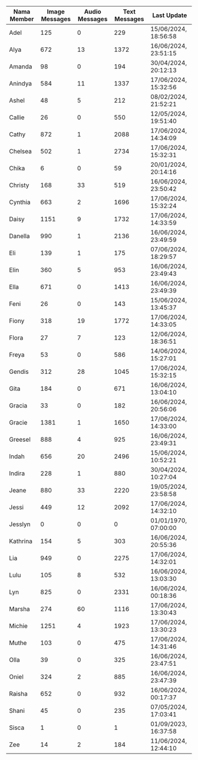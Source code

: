 | Nama Member | Image Messages | Audio Messages | Text Messages | Last Update |
| ------ | -------------- | -------------- | ------------- | ------------ |
| Adel | 125 | 0 | 229 | 15/06/2024, 18:56:58 |
| Alya | 672 | 13 | 1372 | 16/06/2024, 23:51:15 |
| Amanda | 98 | 0 | 194 | 30/04/2024, 20:12:13 |
| Anindya | 584 | 11 | 1337 | 17/06/2024, 15:32:56 |
| Ashel | 48 | 5 | 212 | 08/02/2024, 21:52:21 |
| Callie | 26 | 0 | 550 | 12/05/2024, 19:51:40 |
| Cathy | 872 | 1 | 2088 | 17/06/2024, 14:34:09 |
| Chelsea | 502 | 1 | 2734 | 17/06/2024, 15:32:31 |
| Chika | 6 | 0 | 59 | 20/01/2024, 20:14:16 |
| Christy | 168 | 33 | 519 | 16/06/2024, 23:50:42 |
| Cynthia | 663 | 2 | 1696 | 17/06/2024, 15:32:24 |
| Daisy | 1151 | 9 | 1732 | 17/06/2024, 14:33:59 |
| Danella | 990 | 1 | 2136 | 16/06/2024, 23:49:59 |
| Eli | 139 | 1 | 175 | 07/06/2024, 18:29:57 |
| Elin | 360 | 5 | 953 | 16/06/2024, 23:49:43 |
| Ella | 671 | 0 | 1413 | 16/06/2024, 23:49:39 |
| Feni | 26 | 0 | 143 | 15/06/2024, 13:45:37 |
| Fiony | 318 | 19 | 1772 | 17/06/2024, 14:33:05 |
| Flora | 27 | 7 | 123 | 12/06/2024, 18:36:51 |
| Freya | 53 | 0 | 586 | 14/06/2024, 15:27:01 |
| Gendis | 312 | 28 | 1045 | 17/06/2024, 15:32:15 |
| Gita | 184 | 0 | 671 | 16/06/2024, 13:04:10 |
| Gracia | 33 | 0 | 182 | 16/06/2024, 20:56:06 |
| Gracie | 1381 | 1 | 1650 | 17/06/2024, 14:33:00 |
| Greesel | 888 | 4 | 925 | 16/06/2024, 23:49:31 |
| Indah | 656 | 20 | 2496 | 15/06/2024, 10:52:21 |
| Indira | 228 | 1 | 880 | 30/04/2024, 10:27:04 |
| Jeane | 880 | 33 | 2220 | 19/05/2024, 23:58:58 |
| Jessi | 449 | 12 | 2092 | 17/06/2024, 14:32:10 |
| Jesslyn | 0 | 0 | 0 | 01/01/1970, 07:00:00 |
| Kathrina | 154 | 5 | 303 | 16/06/2024, 20:55:36 |
| Lia | 949 | 0 | 2275 | 17/06/2024, 14:32:01 |
| Lulu | 105 | 8 | 532 | 16/06/2024, 13:03:30 |
| Lyn | 825 | 0 | 2331 | 16/06/2024, 00:18:36 |
| Marsha | 274 | 60 | 1116 | 17/06/2024, 13:30:43 |
| Michie | 1251 | 4 | 1923 | 17/06/2024, 13:30:23 |
| Muthe | 103 | 0 | 475 | 17/06/2024, 14:31:46 |
| Olla | 39 | 0 | 325 | 16/06/2024, 23:47:51 |
| Oniel | 324 | 2 | 885 | 16/06/2024, 23:47:39 |
| Raisha | 652 | 0 | 932 | 16/06/2024, 00:17:37 |
| Shani | 45 | 0 | 235 | 07/05/2024, 17:03:41 |
| Sisca | 1 | 0 | 1 | 01/09/2023, 16:37:58 |
| Zee | 14 | 2 | 184 | 11/06/2024, 12:44:10 |
